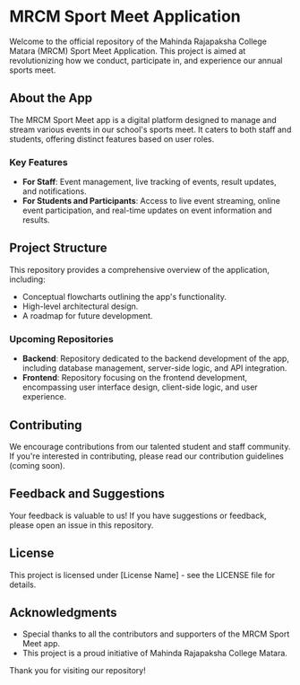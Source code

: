 # MRCM Sport Meet Application

Welcome to the official repository of the Mahinda Rajapaksha College Matara (MRCM) Sport Meet Application. This project is aimed at revolutionizing how we conduct, participate in, and experience our annual sports meet.

## About the App

The MRCM Sport Meet app is a digital platform designed to manage and stream various events in our school's sports meet. It caters to both staff and students, offering distinct features based on user roles.

### Key Features

- **For Staff**: Event management, live tracking of events, result updates, and notifications.
- **For Students and Participants**: Access to live event streaming, online event participation, and real-time updates on event information and results.

## Project Structure

This repository provides a comprehensive overview of the application, including:

- Conceptual flowcharts outlining the app's functionality.
- High-level architectural design.
- A roadmap for future development.

### Upcoming Repositories

- **Backend**: Repository dedicated to the backend development of the app, including database management, server-side logic, and API integration.
- **Frontend**: Repository focusing on the frontend development, encompassing user interface design, client-side logic, and user experience.

## Contributing

We encourage contributions from our talented student and staff community. If you're interested in contributing, please read our contribution guidelines (coming soon).

## Feedback and Suggestions

Your feedback is valuable to us! If you have suggestions or feedback, please open an issue in this repository.

## License

This project is licensed under [License Name] - see the LICENSE file for details.

## Acknowledgments

- Special thanks to all the contributors and supporters of the MRCM Sport Meet app.
- This project is a proud initiative of Mahinda Rajapaksha College Matara.

Thank you for visiting our repository!
